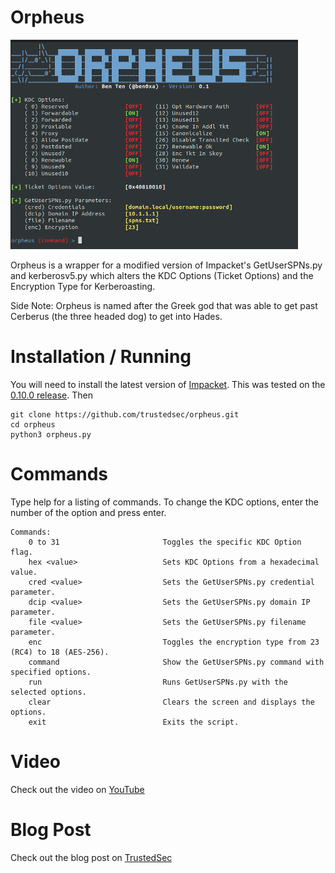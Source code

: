 # Orpheus
![Orpheus](orpheus.png)

Orpheus is a wrapper for a modified version of Impacket's GetUserSPNs.py and kerberosv5.py which alters the KDC Options (Ticket Options) and the Encryption Type for Kerberoasting. 

Side Note: Orpheus is named after the Greek god that was able to get past Cerberus (the three headed dog) to get into Hades.

# Installation / Running

You will need to install the latest version of [Impacket](https://github.com/SecureAuthCorp/impacket). This was tested on the [0.10.0 release](https://github.com/SecureAuthCorp/impacket/releases/tag/impacket_0_10_0). Then

```
git clone https://github.com/trustedsec/orpheus.git
cd orpheus
python3 orpheus.py
```

# Commands
Type help for a listing of commands. To change the KDC options, enter the number of the option and press enter.
```
Commands:
    0 to 31                       Toggles the specific KDC Option flag.
    hex <value>                   Sets KDC Options from a hexadecimal value.
    cred <value>                  Sets the GetUserSPNs.py credential parameter.
    dcip <value>                  Sets the GetUserSPNs.py domain IP parameter.
    file <value>                  Sets the GetUserSPNs.py filename parameter.
    enc                           Toggles the encryption type from 23 (RC4) to 18 (AES-256).
    command                       Show the GetUserSPNs.py command with specified options.
    run                           Runs GetUserSPNs.py with the selected options.
    clear                         Clears the screen and displays the options.
    exit                          Exits the script.
```

# Video
Check out the video on [YouTube](https://www.youtube.com/watch?v=SwbSq1dTz7Y)

# Blog Post
Check out the blog post on [TrustedSec](https://www.trustedsec.com/blog/the-art-of-bypassing-kerberoast-detections-with-orpheus/)
